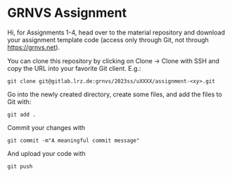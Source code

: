 # GRNVS Assignment

Hi, for Assignments 1-4, head over to the material repository and download your assignment template code (access only through Git, not through https://grnvs.net).

You can clone this repository by clicking on Clone -> Clone with SSH and copy the URL into your favorite Git client. E.g.:

    git clone git@gitlab.lrz.de:grnvs/2023ss/uXXXX/assignment-<xy>.git

Go into the newly created directory, create some files, and add the files to Git with:

    git add .

Commit your changes with

    git commit -m"A meaningful commit message"

And upload your code with

    git push

